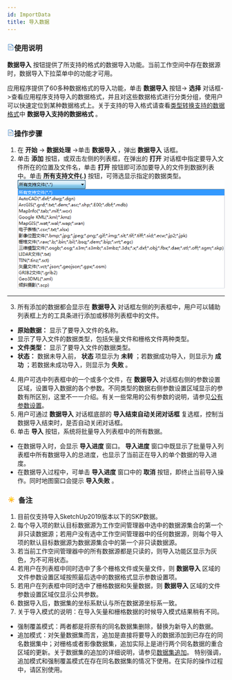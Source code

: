 ```yaml
---
id: ImportData
title: 导入数据  
---  
```

### ![](../../img/read.gif)使用说明

**数据导入** 按钮提供了所支持的格式的数据导入功能。当前工作空间中存在数据源时，数据导入下拉菜单中的功能才可用。

应用程序提供了60多种数据格式的导入功能，单击 **数据导入** 按钮-> **选择**
对话框->查看应用程序支持导入的数据格式，并且对这些数据格式进行分类分组，使用户可以快速定位到某种数据格式上。关于支持的导入格式请查看[类型转换支持的数据格式](GeoFormates.html)中
**数据导入支持的数据格式** 。

### ![](../../img/read.gif)操作步骤

1. 在 **开始** -> **数据处理** ->单击 **数据导入** ，弹出 **数据导入** 话框。
2. 单击 **添加** 按钮，或双击左侧的列表框，在弹出的 **打开** 对话框中指定要导入文件所在的位置及文件名，单击 **打开** 按钮即可添加要导入的文件到数据列表中。单击 **所有支持文件(*.*)** 按钮，可筛选显示指定的数据类型。
![](img/OpenDia.png)  
---  
3. 所有添加的数据都会显示在 **数据导入** 对话框左侧的列表框中，用户可以辅助列表框上方的工具条进行添加或移除列表框中的文件。
* **原始数据：** 显示了要导入文件的名称。 
* 显示了导入文件的数据类型，包括矢量文件和栅格文件两种类型。
* **文件类型：** 显示了要导入文件的数据类型。 
* **状态：** 数据未导入前， **状态** 项显示为 **未转** ；若数据成功导入，则显示为 **成功** ；若数据未成功导入，则显示为 **失败** 。 
4. 用户可选中列表框中的一个或多个文件，在 **数据导入** 对话框右侧的参数设置区域，设置导入数据的各个参数。不同类型的数据右侧参数设置区域显示的参数有所区别，这里不一一介绍。有关一些常用的公有参数的说明，请参见[公有参数设置](ParameterSettingDia.html)。
5. 用户可通过 **数据导入** 对话框底部的 **导入结束自动关闭对话框** 复选框，控制当数据导入结束时，是否自动关闭对话框。
6. 单击 **导入** 按钮，系统将批量导入列表框中的所有数据。
* 在数据导入时，会显示 **导入进度** 窗口。 **导入进度** 窗口中既显示了批量导入列表框中所有数据导入的总进度，也显示了当前正在导入的单个数据的导入进度。
* 在数据导入过程中，可单击 **导入进度** 窗口中的 **取消** 按钮，即终止当前导入操作。同时地图窗口会提示 **导入失败** 。

### ![](../../img/note.png) 备注

1. 目前仅支持导入SketchUp2019版本以下的SKP数据。
2. 每个导入项的默认目标数据源为工作空间管理器中选中的数据源集合的第一个非只读数据源；若用户没有选中工作空间管理器中的任何数据源，则每个导入项的默认目标数据源为数据源集合中的第一个非只读数据源。
3. 若当前工作空间管理器中的所有数据源都是只读的，则导入功能区显示为灰色，为不可用状态。
4. 若用户在列表框中同时选中了多个栅格文件或矢量文件，则 **数据导入** 区域的文件参数设置区域按照最后选中的数据格式显示参数设置项。
5. 若用户在列表框中同时选中了栅格数据和矢量数据，则 **数据导入** 区域的文件参数设置区域仅显示公共参数。
6. 数据导入后，数据集的坐标系默认与所在数据源坐标系一致。
7. 关于导入模式的说明：在导入矢量和栅格数据的时候导入模式结果稍有不同。  

* 强制覆盖模式：两者都是将原有的同名数据集删除，替换为新导入的数据。
* 追加模式：对矢量数据集而言，追加是直接将要导入的数据添加到已存在的同名数据集中；对栅格或者影像数据集，追加实际上是进行两个同名数据的重合区域的更新。关于数据集的追加的详细说明，请参见[数据集追加](DataAppend.html)。
特别强调，追加模式和强制覆盖模式在存在同名数据集的情况下使用。在实际的操作过程中，请区别使用。
